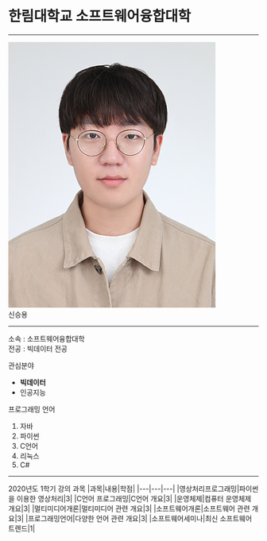 # 한림대학교 소프트웨어융합대학
--- 
![이력서사진](신승용.png)   
신승용

---
소속 : 소프트웨어융합대학   
전공 : 빅데이터 전공

관심분야
* **빅데이터**   
* 인공지능

프로그래밍 언어 
1. 자바
2. 파이썬
3. C언어
4. 리눅스
5. C#

-----------
2020년도 1학기 강의 과목
|과목|내용|학점|
|---|---|---|
|영상처리프로그래밍|파이썬을 이용한 영상처리|3|
|C언어 프로그래밍|C언어 개요|3|
|운영체제|컴퓨터 운영체제 개요|3|
|멀티미디어개론|멀티미디어 관련 개요|3|
|소프트웨어개론|소프트웨어 관련 개요|3|
|프로그래밍언어|다양한 언어 관련 개요|3|
|소프트웨어세미나|최신 소프트웨어 트렌드|1|
